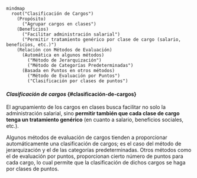 ```mermaid
mindmap
  root("Clasificación de Cargos")
    (Propósito)
      ("Agrupar cargos en clases")
    (Beneficios)
      ("Facilitar administración salarial")
      ("Permitir tratamiento genérico por clase de cargo (salario, beneficios, etc.)")
    (Relación con Métodos de Evaluación)
      (Automática en algunos métodos)
        ("Método de Jerarquización")
        ("Método de Categorías Predeterminadas")
      (Basada en Puntos en otros métodos)
        ("Método de Evaluación por Puntos")
        ("Clasificación por clases de puntos")
```

#### ***Clasificación de cargos*** {#clasificación-de-cargos}

El agrupamiento de los cargos en clases busca facilitar no solo la administración salarial, sino **permitir también que cada clase de cargo tenga un tratamiento genérico** (en cuanto a salario, beneficios sociales, etc.).

Algunos métodos de evaluación de cargos tienden a proporcionar automáticamente una clasificación de cargos; es el caso del método de jerarquización y el de las categorías predeterminadas. Otros métodos como el de evaluación por puntos, proporcionan cierto número de puntos para cada cargo, lo cual permite que la clasificación de dichos cargos se haga por clases de puntos. 